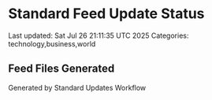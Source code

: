 # Standard Feed Update Status
Last updated: Sat Jul 26 21:11:35 UTC 2025
Categories: technology,business,world

## Feed Files Generated

Generated by Standard Updates Workflow
